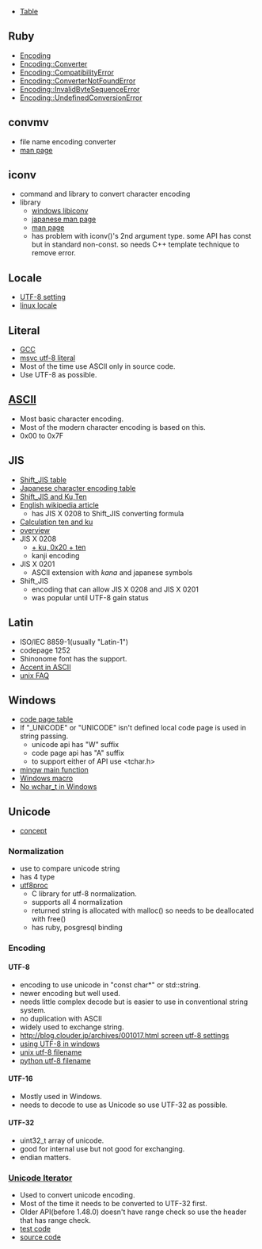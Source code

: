 * [Table](http://ash.jp/code/unitbl21.htm)
 
## Ruby
* [Encoding](http://www.ruby-doc.org/core/Encoding.html)
* [Encoding::Converter](http://www.ruby-doc.org/core/Encoding/Converter.html)
* [Encoding::CompatibilityError](http://www.ruby-doc.org/core/Encoding/CompatibilityError.html)
* [Encoding::ConverterNotFoundError](http://www.ruby-doc.org/core/Encoding/ConverterNotFoundError.html)
* [Encoding::InvalidByteSequenceError](http://www.ruby-doc.org/core/Encoding/InvalidByteSequenceError.html)
* [Encoding::UndefinedConversionError](http://www.ruby-doc.org/core/Encoding/UndefinedConversionError.html)

## convmv
* file name encoding converter
* [man page](http://www.j3e.de/linux/convmv/man/)

## iconv
* command and library to convert character encoding
* library
  * [windows libiconv](http://gnuwin32.sourceforge.net/packages/libiconv.htm)
  * [japanese man page](http://linuxjm.sourceforge.jp/html/LDP_man-pages/man3/iconv.3.html)
  * [man page](http://pubs.opengroup.org/onlinepubs/009695399/functions/iconv.html)
  * has problem with iconv()'s 2nd argument type. some API has const but in standard non-const. so needs C++ template technique to remove error.

## Locale
* [UTF-8 setting](http://developer.momonga-linux.org/wiki/?UTF-8)
* [linux locale](http://www.linuxdocs.org/HOWTOs/Unicode-HOWTO-3.html)

## Literal
* [GCC](http://gcc.gnu.org/onlinedocs/cpp/Implementation_002ddefined-behavior.html)
* [msvc utf-8 literal](http://stackoverflow.com/questions/688760/how-to-create-a-utf-8-string-literal-in-visual-c-2008)
* Most of the time use ASCII only in source code.
* Use UTF-8 as possible.

## [ASCII](http://en.wikipedia.org/wiki/ASCII)
* Most basic character encoding.
* Most of the modern character encoding is based on this.
* 0x00 to 0x7F

## JIS
* [Shift_JIS table](http://charset.7jp.net/sjis.html)
* [Japanese character encoding table](http://charset.7jp.net/)
* [Shift_JIS and Ku,Ten](http://slashdot.jp/journal/476584/%E5%8C%BA%E7%82%B9%E3%82%B3%E3%83%BC%E3%83%89%E3%81%A8-Shift_JIS)
* [English wikipedia article](http://en.wikipedia.org/wiki/Shift_JIS)
  * has JIS X 0208 to Shift_JIS converting formula
* [Calculation ten and ku](https://code.google.com/p/rpg2kemu/source/browse/trunk/rpg2kLib/Font.cpp#22)
* [overview](http://www.bugbearr.jp/?Shift_JIS)
* JIS X 0208
  * [+ ku, 0x20 + ten](0x20)
  * kanji encoding
* JIS X 0201
  * ASCII extension with *kana* and japanese symbols
* Shift_JIS
  * encoding that can allow JIS X 0208 and JIS X 0201
  * was popular until UTF-8 gain status

## Latin
* ISO/IEC 8859-1(usually "Latin-1")
* codepage 1252
* Shinonome font has the support.
* [Accent in ASCII](http://cosmoshouse.com/tools/acc-conv-j.htm)
* [unix FAQ](http://www.cl.cam.ac.uk/~mgk25/unicode.html)

## Windows
* [code page table](http://msdn.microsoft.com/en-us/library/windows/desktop/dd317756(v=vs.85).aspx)
* If "_UNICODE" or "UNICODE" isn't defined local code page is used in string passing.
  * unicode api has "W" suffix
  * code page api has "A" suffix
  * to support either of API use <tchar.h>
* [mingw main function](http://sourceforge.net/apps/trac/mingw-w64/wiki/Unicode%20apps)
* [Windows macro](http://www.ruche-home.net/program/tips/unicode)
* [No wchar_t in Windows](http://cppcms.com/files/nowide/html/)

## Unicode
* [concept](http://marigold.sakura.ne.jp/devel/unicode/concept.html)

### Normalization
* use to compare unicode string
* has 4 type
* [utf8proc](http://www.public-software-group.org/utf8proc)
  * C library for utf-8 normalization.
  * supports all 4 normalization
  * returned string is allocated with malloc() so needs to be deallocated with free()
  * has ruby, posgresql binding

### Encoding

#### UTF-8
* encoding to use unicode in "const char*" or std::string.
* newer encoding but well used.
* needs little complex decode but is easier to use in conventional string system.
* no duplication with ASCII
* widely used to exchange string.
* [http://blog.clouder.jp/archives/001017.html screen utf-8 settings](http://www.firstobject.com/wchar_t-string-on-linux-osx-windows.htm)
* [using UTF-8 in windows](http://www.utf8everywhere.org/)
* [unix utf-8 filename](http://unix.stackexchange.com/questions/38055/utf-8-filenames)
* [python utf-8 filename](http://nedbatchelder.com/blog/201106/filenames_with_accents.html)

#### UTF-16
* Mostly used in Windows.
* needs to decode to use as Unicode so use UTF-32 as possible.

#### UTF-32
* uint32_t array of unicode.
* good for internal use but not good for exchanging.
* endian matters.

### [Unicode Iterator](http://www.boost.org/doc/libs/release/libs/regex/doc/html/boost_regex/ref/internal_details/uni_iter.html)
* Used to convert unicode encoding.
* Most of the time it needs to be converted to UTF-32 first.
* Older API(before 1.48.0) doesn't have range check so use the header that has range check.
* [test code](https://github.com/boostorg/regex/blob/master/test/unicode/unicode_iterator_test.cpp)
* [source code](https://github.com/boostorg/regex/blob/master/include/boost/regex/pending/unicode_iterator.hpp)
